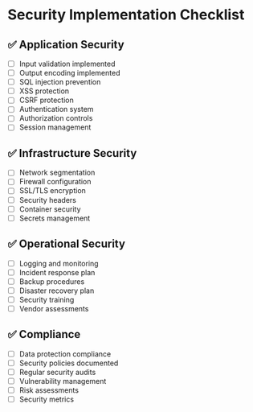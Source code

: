 # Security Implementation Checklist

## ✅ Application Security
- [ ] Input validation implemented
- [ ] Output encoding implemented
- [ ] SQL injection prevention
- [ ] XSS protection
- [ ] CSRF protection
- [ ] Authentication system
- [ ] Authorization controls
- [ ] Session management

## ✅ Infrastructure Security
- [ ] Network segmentation
- [ ] Firewall configuration
- [ ] SSL/TLS encryption
- [ ] Security headers
- [ ] Container security
- [ ] Secrets management

## ✅ Operational Security
- [ ] Logging and monitoring
- [ ] Incident response plan
- [ ] Backup procedures
- [ ] Disaster recovery plan
- [ ] Security training
- [ ] Vendor assessments

## ✅ Compliance
- [ ] Data protection compliance
- [ ] Security policies documented
- [ ] Regular security audits
- [ ] Vulnerability management
- [ ] Risk assessments
- [ ] Security metrics
